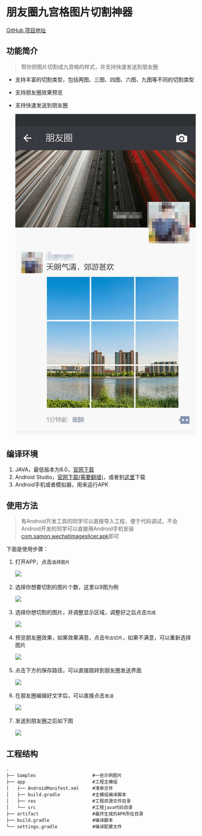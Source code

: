 # 朋友圈九宫格图片切割神器

 [GitHub 项目地址](https://github.com/xushanmeng/WechatImageSlicer)

## 功能简介

>帮你把图片切割成九宫格的样式，并支持快速发送到朋友圈

* 支持丰富的切割类型，包括两图、三图、四图、六图、九图等不同的切割类型
* 支持朋友圈效果预览
* 支持快速发送到朋友圈

    ![](Samples/sample.png)


## 编译环境
1. JAVA，最低版本为8.0，[官网下载](http://www.oracle.com/technetwork/java/javase/downloads/index.html)
2. Android Studio，[官网下载(需要翻墙)](https://developer.android.com)，或者到[这里](http://www.android-studio.org)下载
3. Android手机或者模拟器，用来运行APK

## 使用方法

>有Android开发工具的同学可以直接导入工程，便于代码调试，不会Android开发的同学可以直接用Android手机安装[com.samon.wechatimageslicer.apk](artifact/com.samon.wechatimageslicer.apk)即可

下面是使用步骤：

1. 打开APP，点击`选择图片`

    ![](Sample/step1.png)
   
2. 选择你想要切割的图片个数，这里以9图为例

    ![](Sample/step2.png)
  
3. 选择你想切割的图片，并调整显示区域，调整好之后点击`完成`

    ![](Sample/step3.png)

4. 预览朋友圈效果，如果效果满意，点击`导出切片`，如果不满意，可以重新选择图片

    ![](Sample/step4.png)

5. 点击下方的保存路径，可以直接跳转到朋友圈发送界面

    ![](Sample/step5.png)

6. 在朋友圈编辑好文字后，可以直接点击`发送`

    ![](Sample/step6.png)

7. 发送到朋友圈之后如下图

    ![](Sample/sample.png)
    
## 工程结构

```目录结构
.
├── Samples                     #一些示例图片
├── app                         #工程主模组
│   ├── AndroidManifest.xml     #清单文件
│   ├── build.gradle            #主模组编译脚本
│   ├── res                     #工程资源文件目录
│   └── src                     #工程java代码目录
├── artifact                    #最终生成的APK所在目录
├── build.gradle                #编译脚本
└── settings.gradle             #编译配置文件

```
